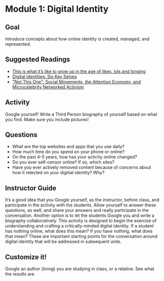 # Module 1: Digital Identity

## Goal

Introduce concepts about how online identity is created, managed, and represented.

## Suggested Readings

* [This is what it’s like to grow up in the age of likes, lols and longing](http://www.washingtonpost.com/sf/style/wp/2016/05/25/2016/05/25/13-right-now-this-is-what-its-like-to-grow-up-in-the-age-of-likes-lols-and-longing/)
* [Digital Identities: Six Key Selves](http://theory.cribchronicles.com/2012/05/06/digital-identities-six-key-selves/)
* ["Not This One": Social Movements, the Attention Economy, and Microcelebrity Networked Activism](http://www.academia.edu/3136872/_Not_This_One_Social_Movements_the_Attention_Economy_and_Microcelebrity_Networked_Activism)

## Activity

Google yourself! Write a Third Person biography of yourself based on what you find. Make sure you include pictures! 

## Questions

* What are the top websites and apps that you use daily?
* How much time do you spend on your phone or online?
* On the past 4-5 years, how has your acticity online changed?
* Do you ever self-censor online? If so, which sites?
* Have you ever actively removed content because of concerns about how it relected on your digitial identity? Why?

## Instructor Guide

It’s a good idea that you Google yourself, as the instructor, before class, and participate in the activity with the students. Allow yourself to answer these questions, as well, and share your answers and really participate in the conversation. Another option is to let the students Google you and write a biography collaboratively. This activity is designed to begin the exercise of understanding and crafting a critically-minded digital identity. If a student has nothing online, what does this mean? If you have nothing, what does that mean? These are important starting points for the conversation around digital identity that will be addressed in subsequent units.

## Customize it!

Google an author (living) you are studying in class, or a relative. See what the results are.
